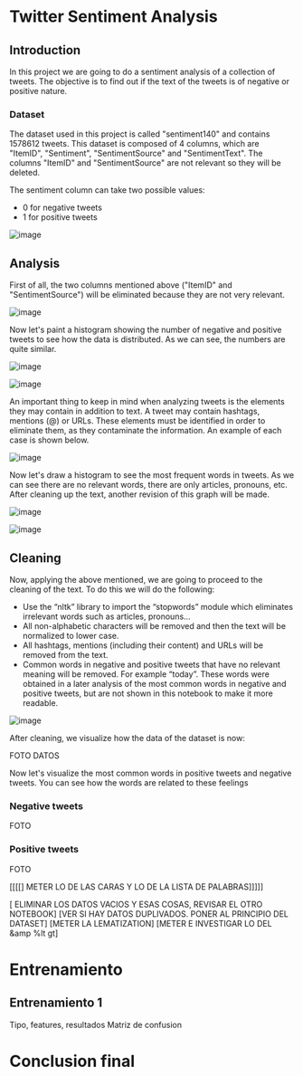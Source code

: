 # Twitter Sentiment Analysis

## Introduction

In this project we are going to do a sentiment analysis of a collection of tweets. The objective is to find out if the text of the tweets is of negative or positive nature.

### Dataset

The dataset used in this project is called "sentiment140" and contains 1578612 tweets. 
This dataset is composed of 4 columns, which are "ItemID", "Sentiment", "SentimentSource" and "SentimentText". The columns "ItemID" and "SentimentSource" are not relevant so they will be deleted.

The sentiment column can take two possible values: 
- 0 for negative tweets
- 1 for positive tweets

![image](https://github.com/user-attachments/assets/8c8a15a0-d438-4f37-a058-a9e4662bc58f)


## Analysis

First of all, the two columns mentioned above ("ItemID" and "SentimentSource") will be eliminated because they are not very relevant.

![image](https://github.com/user-attachments/assets/0604b1f1-22b2-4d17-a83e-46d6f5b7039d)

Now let's paint a histogram showing the number of negative and positive tweets to see how the data is distributed. As we can see, the numbers are quite similar.

![image](https://github.com/user-attachments/assets/acf816a7-1407-4e7c-a73b-9c32062dee74)

![image](https://github.com/user-attachments/assets/3185017c-5d0d-416a-8716-8c45dc1fe58a)


An important thing to keep in mind when analyzing tweets is the elements they may contain in addition to text. A tweet may contain hashtags, mentions (@) or URLs. These elements must be identified in order to eliminate them, as they contaminate the information. An example of each case is shown below.

![image](https://github.com/user-attachments/assets/40529eda-6591-4659-8fb7-d196c42c5592)

Now let's draw a histogram to see the most frequent words in tweets. As we can see there are no relevant words, there are only articles, pronouns, etc. After cleaning up the text, another revision of this graph will be made.

![image](https://github.com/user-attachments/assets/7b31d742-c9c8-45ec-aa96-b6aa41803b00)

![image](https://github.com/user-attachments/assets/1c893854-678f-4e71-955a-68e3cdab3142)


## Cleaning

Now, applying the above mentioned, we are going to proceed to the cleaning of the text. To do this we will do the following:

- Use the “nltk” library to import the “stopwords” module which eliminates irrelevant words such as articles, pronouns...
- All non-alphabetic characters will be removed and then the text will be normalized to lower case.
- All hashtags, mentions (including their content) and URLs will be removed from the text. 
- Common words in negative and positive tweets that have no relevant meaning will be removed. For example “today”. These words were obtained in a later analysis of the most common words in negative and positive tweets, but are not shown in this notebook to make it more readable.

![image](https://github.com/user-attachments/assets/8e25bf2c-e881-4ae7-8a52-5622bd5b22d6)

After cleaning, we visualize how the data of the dataset is now:

FOTO DATOS

Now let's visualize the most common words in positive tweets and negative tweets. You can see how the words are related to these feelings

### Negative tweets

FOTO

### Positive tweets

FOTO


[[[[]            METER LO DE LAS CARAS Y LO DE LA LISTA DE PALABRAS]]]]]

[ ELIMINAR LOS DATOS VACIOS Y ESAS COSAS, REVISAR EL OTRO NOTEBOOK]
[VER SI HAY DATOS DUPLIVADOS. PONER AL PRINCIPIO DEL DATASET]
[METER LA LEMATIZATION]
[METER E INVESTIGAR LO DEL &amp %lt gt]






# Entrenamiento
## Entrenamiento 1
Tipo, features, resultados
Matriz de confusion

# Conclusion final
